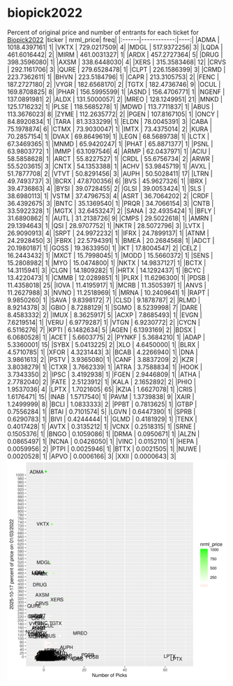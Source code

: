 # biopick2022
Percent of original price and number of entrants for each ticket for [Biopick2022](https://twitter.com/hashtag/Biopick2022)
|ticker |   nrml_price| freq|
|:------|------------:|----:|
|ADMA   | 1018.4397161|    1|
|VKTX   |  729.0217509|    4|
|MDGL   |  517.9372256|    3|
|LQDA   |  461.6016442|    2|
|MIRM   |  461.0031327|    1|
|ARDX   |  457.2727364|    5|
|DRUG   |  398.3596080|    1|
|AXSM   |  338.6448030|    4|
|XERS   |  315.3583468|   12|
|CRVS   |  292.1161706|    3|
|QURE   |  279.6528478|    1|
|CLPT   |  226.1586399|    3|
|CRMD   |  223.7362611|    1|
|BHVN   |  223.5184796|    1|
|CAPR   |  213.3105753|    2|
|FENC   |  187.2727180|    2|
|VYGR   |  182.6568170|    2|
|TGTX   |  182.4736746|    9|
|OCUL   |  169.8708825|    8|
|PHAR   |  156.5995599|    1|
|ASND   |  156.4706771|    1|
|NGENF  |  137.0891981|    2|
|ALDX   |  131.5000057|    2|
|MREO   |  128.1249951|   21|
|MNKD   |  125.1716232|    1|
|PLSE   |  118.5685278|    1|
|MDWD   |  113.7711837|    1|
|ABUS   |  113.3676023|    8|
|ZYME   |  112.2635772|    2|
|PGEN   |  107.8167105|    1|
|ONCY   |   84.8920834|    1|
|TARA   |   81.3333299|    1|
|ELDN   |   78.0045391|    3|
|CABA   |   75.1978874|    6|
|CTMX   |   73.9030047|    1|
|IMTX   |   73.4375014|    2|
|KURA   |   70.2857154|    1|
|DVAX   |   69.8649619|    1|
|LEGN   |   68.5689738|    1|
|LCTX   |   67.3469365|    1|
|MNMD   |   65.9420247|    1|
|PHAT   |   65.8871377|    1|
|PSNL   |   63.9803772|    1|
|IMMP   |   63.1097546|    4|
|ARMP   |   62.0437971|    1|
|ACIU   |   58.5858628|    1|
|ARCT   |   55.8227527|    1|
|CRDL   |   55.6756734|    2|
|ARWR   |   55.5203615|    3|
|CNTX   |   54.1353388|    1|
|ACHV   |   53.9845719|    1|
|AVXL   |   51.7877708|    2|
|VTVT   |   50.8291456|    3|
|AUPH   |   50.5028411|   17|
|LTRN   |   49.7493737|    3|
|BCRX   |   47.8700356|    6|
|BVS    |   45.9627326|    1|
|IBRX   |   39.4736863|    4|
|BYSI   |   39.0728455|    2|
|GLSI   |   39.0053424|    1|
|SLS    |   38.6980113|    1|
|VSTM   |   37.4796753|    4|
|ASRT   |   36.7064202|    2|
|CRDF   |   36.4392675|    3|
|BNTC   |   35.1369540|    1|
|PRQR   |   34.7066154|    3|
|CNTB   |   33.5922328|    1|
|MGTX   |   32.6453247|    2|
|SANA   |   32.4935424|    1|
|BFLY   |   31.6890862|    1|
|AUTL   |   31.2138726|    9|
|CMPS   |   29.5022618|    1|
|AMRN   |   29.1394643|    1|
|QSI    |   28.9707752|    1|
|NKTR   |   28.5072796|    3|
|LVTX   |   26.9090913|    4|
|SRPT   |   24.9972232|    1|
|IFRX   |   24.7899137|    1|
|ATNM   |   24.2928450|    3|
|FBRX   |   22.5794391|    1|
|BMEA   |   20.2684568|    1|
|ADCT   |   20.1980187|    1|
|GOSS   |   19.3633950|    1|
|IKT    |   17.8004547|    2|
|CELZ   |   16.2443432|    1|
|MXCT   |   15.7998045|    1|
|MODD   |   15.5660372|    1|
|SENS   |   15.2808982|    1|
|MYO    |   15.0474800|    1|
|NKTX   |   14.9837127|    1|
|BCTX   |   14.3115941|    3|
|CLGN   |   14.1809282|    1|
|HRTX   |   14.1292437|    1|
|BCYC   |   13.4220473|    1|
|CMMB   |   12.0289851|    1|
|PLRX   |   11.6296300|    1|
|PDSB   |   11.4358018|   25|
|IOVA   |   11.4195917|    1|
|MCRB   |   11.3505397|    1|
|ANVS   |   11.2627988|    3|
|NVNO   |   11.2518969|    1|
|MRNA   |   10.2409641|    1|
|RAPT   |    9.9850260|    1|
|SAVA   |    9.8398172|    7|
|CLSD   |    9.1878787|    2|
|RLMD   |    8.9214378|    3|
|GBIO   |    8.7288129|    1|
|SGMO   |    8.5239998|    7|
|DARE   |    8.4583332|    2|
|IMUX   |    8.3625917|    5|
|ACXP   |    7.8685493|    1|
|EVGN   |    7.6219514|    1|
|VERU   |    6.9779287|    1|
|VTGN   |    6.9230772|    2|
|CYCN   |    6.5116276|    7|
|KPTI   |    6.1482634|    5|
|AGEN   |    6.1393169|    2|
|BDSX   |    6.0680528|    1|
|ACET   |    5.6603775|    2|
|PYNKF  |    5.3684210|    1|
|ADAP   |    5.3360001|   15|
|SYBX   |    5.0413225|    2|
|XLO    |    4.6450000|    1|
|BLRX   |    4.5710785|    1|
|XFOR   |    4.3231443|    3|
|BCAB   |    4.2266940|    1|
|DNA    |    3.9861613|    2|
|PSTV   |    3.9365080|    1|
|CANF   |    3.8837209|    2|
|KZR    |    3.8038279|    1|
|CTXR   |    3.7662339|    1|
|ATRA   |    3.7588834|    1|
|HOOK   |    3.7343350|    2|
|IPSC   |    3.4192938|    1|
|FGEN   |    2.9446809|    1|
|ATHA   |    2.7782040|    2|
|FATE   |    2.5123912|    1|
|KALA   |    2.1652892|    2|
|PHIO   |    1.9537036|    4|
|LPTX   |    1.7021605|   65|
|KZIA   |    1.6627078|    1|
|CRIS   |    1.6176471|   15|
|INAB   |    1.5717540|    1|
|PAVM   |    1.3739838|    9|
|XAIR   |    1.2499999|    8|
|BCLI   |    1.0833333|    2|
|PPBT   |    0.7813625|    1|
|GTBP   |    0.7556284|    1|
|BTAI   |    0.7101574|    5|
|LGVN   |    0.6447390|    1|
|SPRB   |    0.6290783|    1|
|BIVI   |    0.4244444|    1|
|GLMD   |    0.4181929|    1|
|TENX   |    0.4017428|    1|
|AVTX   |    0.3135212|    1|
|VCNX   |    0.2518315|    1|
|SRNE   |    0.1505376|    1|
|BNGO   |    0.1059086|    1|
|DRMA   |    0.0950671|    1|
|ALZN   |    0.0865497|    1|
|NCNA   |    0.0426050|    1|
|VINC   |    0.0152110|    1|
|HEPA   |    0.0059956|    2|
|PTPI   |    0.0025946|    1|
|BTTX   |    0.0021505|    1|
|NUWE   |    0.0020528|    1|
|APVO   |    0.0006166|    3|
|XXII   |    0.0000643|    3|
![retvspicks](biopicks.png?raw=true)
